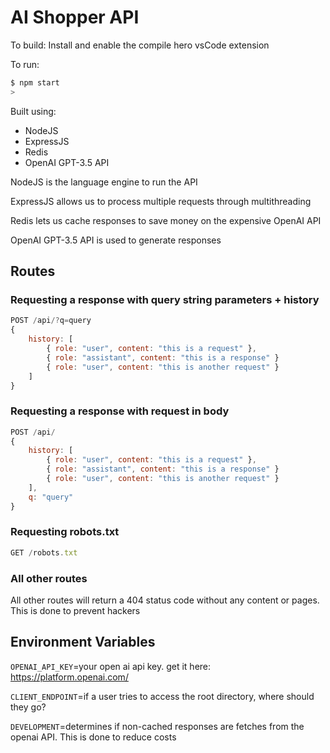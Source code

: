 # AI Shopper API

To build: Install and enable the compile hero vsCode extension

To run:

```sh
$ npm start
>
```

Built using:

* NodeJS
* ExpressJS
* Redis
* OpenAI GPT-3.5 API

NodeJS is the language engine to run the API

ExpressJS allows us to process multiple requests through multithreading

Redis lets us cache responses to save money on the expensive OpenAI API

OpenAI GPT-3.5 API is used to generate responses

## Routes

### Requesting a response with query string parameters + history

```js
POST /api/?q=query
{
    history: [
        { role: "user", content: "this is a request" },
        { role: "assistant", content: "this is a response" }
        { role: "user", content: "this is another request" }
    ]
}
```

### Requesting a response with request in body

```js
POST /api/
{
    history: [
        { role: "user", content: "this is a request" },
        { role: "assistant", content: "this is a response" }
        { role: "user", content: "this is another request" }
    ],
    q: "query"
}
```

### Requesting robots.txt

```js
GET /robots.txt
```

### All other routes

All other routes will return a 404 status code without any content or pages. This is done to prevent hackers

## Environment Variables

`OPENAI_API_KEY`=your open ai api key. get it here: https://platform.openai.com/

`CLIENT_ENDPOINT`=if a user tries to access the root directory, where should they go?

`DEVELOPMENT`=determines if non-cached responses are fetches from the openai API. This is done to reduce costs
